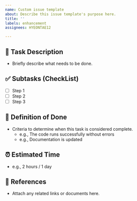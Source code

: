 ```yaml
---
name: Custom issue template
about: Describe this issue template's purpose here.
title: ''
labels: enhancement
assignees: HYEONTAE12

---
```


## 📌 Task Description
- Briefly describe what needs to be done.

## ✅ Subtasks (CheckList)
- [ ] Step 1
- [ ] Step 2
- [ ] Step 3

## 🎯 Definition of Done
- Criteria to determine when this task is considered complete.
  - e.g., The code runs successfully without errors
  - e.g., Documentation is updated

## ⏰ Estimated Time
- e.g., 2 hours / 1 day

## 📎 References
- Attach any related links or documents here.
